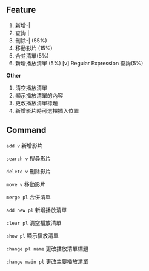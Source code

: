 ## Feature
1. 新增-|
2. 查詢 |
3. 刪除-| (55%)
4. 移動影片 (15%)
5. 合並清單(5%)
6. 新增播放清單 (5%)
[v] Regular Expression 查詢(5%)

**Other**

1. 清空播放清單
2. 顯示播放清單的內容
3. 更改播放清單標題
4. 新增影片時可選擇插入位置

## Command
`add v` 新增影片  

`search v` 搜尋影片  

`delete v` 刪除影片  

`move v` 移動影片  

`merge pl` 合併清單  

`add new pl` 新增播放清單 


`clear pl` 清空播放清單  

`show pl` 顯示播放清單  

`change pl name` 更改播放清單標題  

`change main pl` 更改主要播放清單  

